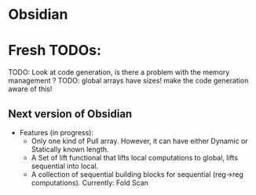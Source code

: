# Obsidian

# Fresh TODOs:  
  TODO: Look at code generation, is there a problem with the memory management ? 
  TODO: global arrays have sizes! make the code generation aware of this! 
        

## Next version of Obsidian
* Features (in progress): 
    * Only one kind of Pull array.
      However, it can have either Dynamic or Statically known length.
    * A Set of lift functional that lifts local computations 
      to global, lifts sequential into local. 
    * A collection of sequential building blocks for sequential (reg->reg 
      computations). 
      Currently: Fold 
                 Scan 
		 